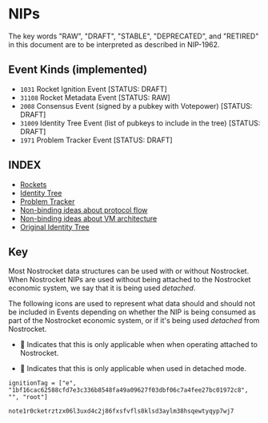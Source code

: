 # NIPs
The key words "RAW", "DRAFT", "STABLE", "DEPRECATED", and "RETIRED" in this document are to be interpreted as described in NIP-1962.

## Event Kinds (implemented)
* `1031` Rocket Ignition Event [STATUS: DRAFT]
* `31108` Rocket Metadata Event [STATUS: RAW]
* `2008` Consensus Event (signed by a pubkey with Votepower) [STATUS: DRAFT]
* `31009` Identity Tree Event (list of pubkeys to include in the tree) [STATUS: DRAFT]
* `1971` Problem Tracker Event [STATUS: DRAFT]

## INDEX

* [Rockets](Rockets.md)
* [Identity Tree](SimpleTree.md)
* [Problem Tracker](Problems.md)
* [Non-binding ideas about protocol flow](Flow.md)
* [Non-binding ideas about VM architecture](state.md)
* [Original Identity Tree](Identity.md)

## Key
Most Nostrocket data structures can be used with or without Nostrocket. When Nostrocket NIPs are used without being attached to the Nostrocket economic system, we say that it is being used *detached*. 

The following icons are used to represent what data should and should not be included in Events depending on whether the NIP is being consumed as part of the Nostrocket economic system, or if it's being used *detached* from Nostrocket.

* 🚀 Indicates that this is only applicable when when operating attached to Nostrocket.  

* 🍌 Indicates that this is only applicable when used in detached mode.

`ignitionTag = ["e", "1bf16cac62588cfd7e3c336b8548fa49a09627f03dbf06c7a4fee27bc01972c8", "", "root"]`

`note1r0cketrztzx06l3uxd4c2j86fxsfvfls8klsd3aylm38hsqewtyqyp7wj7`


